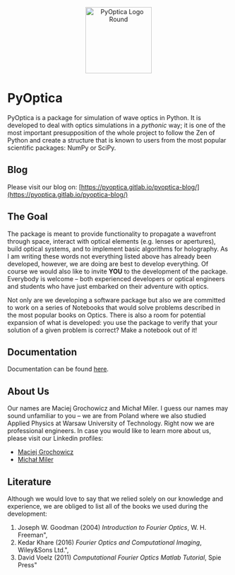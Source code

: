 <p align="center">
  <img src="https://gitlab.com/pyoptica/pyoptica/-/raw/master/pyoptica/data/logos/pyoptica_round.png" width="150" title="PyOptica Logo Round">
</p>


# PyOptica

PyOptica is a package for simulation of wave optics in Python. It is developed to deal with optics simulations in a *pythonic* way; it is one of the most important presupposition of the whole project to follow the Zen of Python and create a structure that is known to users from the most popular scientific packages: NumPy or SciPy.

## Blog
Please visit our blog on: [https://pyoptica.gitlab.io/pyoptica-blog/](https://pyoptica.gitlab.io/pyoptica-blog/)

## The Goal

The package is meant to provide functionality to propagate a wavefront through space, interact with optical elements (e.g. lenses or apertures), build optical systems, and to implement basic algorithms for holography. As I am writing these words not everything listed above has already been developed, however, we are doing are best to develop everything. Of course we would also like to invite **YOU** to the development of the package. Everybody is welcome –  both experienced developers or optical engineers and students who have just embarked on their adventure with optics.

Not only are we developing a software package but also we are committed to work on a series of Notebooks that would solve problems described in the most popular books on Optics. There is also a room for potential expansion of what is developed: you use the package to verify that your solution of a given problem is correct? Make a notebook out of it!

## Documentation

Documentation can be found [here](https://pyoptica.gitlab.io/pyoptica/).


## About Us

Our names are Maciej Grochowicz and Michał Miler. I guess our names may sound unfamiliar to you – we are from Poland where we also studied Applied Physics at Warsaw University of Technology. Right now we are professional engineers. In case you would like to learn more about us, please visit our Linkedin profiles:

- [Maciej Grochowicz](https://www.linkedin.com/in/maciej-grochowicz-b70a72b4/)
- [Michał Miler](https://www.linkedin.com/in/milerm/)



## Literature

Although we would love to say that we relied solely on our knowledge and experience, we are obliged to list all of the books we used during the development:

1. Joseph W. Goodman (2004) *Introduction to Fourier Optics*, W. H. Freeman",
2. Kedar Khare (2016) *Fourier Optics and Computational Imaging*, Wiley&Sons Ltd.",
3. David Voelz (2011) *Computational Fourier Optics Matlab Tutorial*, Spie Press"


